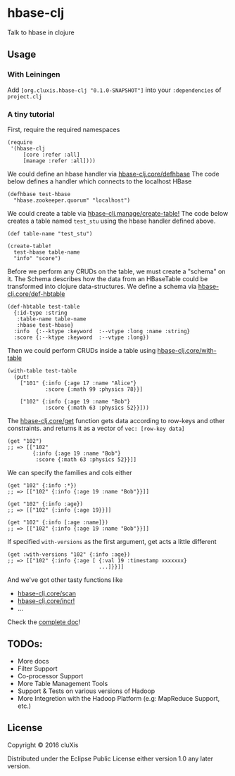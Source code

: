 # hbase-clj

Talk to hbase in clojure

## Usage

### With Leiningen

Add `[org.cluxis.hbase-clj "0.1.0-SNAPSHOT"]` into your `:dependencies` of `project.clj`

### A tiny tutorial

First, require the required namespaces

```
(require 
 '(hbase-clj
	 [core :refer :all]
	 [manage :refer :all])))
```

We could define an hbase handler via [hbase-clj.core/defhbase](http://cluxiss.github.io/hbase-clj/hbase-clj.core.html#var-defhbase) 
The code below defines a handler which connects to the localhost HBase
```
(defhbase test-hbase 
  "hbase.zookeeper.quorum" "localhost")
```


We could create a table via [hbase-clj.manage/create-table!](http://cluxiss.github.io/hbase-clj/hbase-clj.manage.html#var-create-table.21)
The code below creates a table named `test_stu` using the hbase handler defined above.
```
(def table-name "test_stu")

(create-table! 
  test-hbase table-name
  "info" "score")
```

Before we perform any CRUDs on the table, we must create a "schema" on it.
The Schema describes how the data from an HBaseTable could be transformed into clojure data-structures.
We define a schema via [hbase-clj.core/def-hbtable](http://cluxiss.github.io/hbase-clj/hbase-clj.core.html#var-def-hbtable)
```
(def-hbtable test-table
  {:id-type :string 
   :table-name table-name
   :hbase test-hbase}
  :info  {:--ktype :keyword  :--vtype :long :name :string}
  :score {:--ktype :keyword  :--vtype :long})
```

Then we could perform CRUDs inside a table using [hbase-clj.core/with-table](http://cluxiss.github.io/hbase-clj/hbase-clj.core.html#var-with-table)
```
(with-table test-table
  (put! 
    ["101" {:info {:age 17 :name "Alice"}
            :score {:math 99 :physics 78}}]

    ["102" {:info {:age 19 :name "Bob"}
            :score {:math 63 :physics 52}}]))
```

The [hbase-clj.core/get](http://cluxiss.github.io/hbase-clj/hbase-clj.core.html#var-get) function gets data according to row-keys and other constraints.
and returns it as a vector of `vec: [row-key data]`
```
(get "102") 
;; => [["102"
        {:info {:age 19 :name "Bob"}
         :score {:math 63 :physics 52}}]]
```

We can specify the families and cols either
```
(get "102" {:info :*}) 
;; => [["102" {:info {:age 19 :name "Bob"}}]]

(get "102" {:info :age}) 
;; => [["102" {:info {:age 19}}]]

(get "102" {:info [:age :name]}) 
;; => [["102" {:info {:age 19 :name "Bob"}}]]
```

If specified `with-versions` as the first argument, get acts a little different
```
(get :with-versions "102" {:info :age})
;; => [["102" {:info {:age [ {:val 19 :timestamp xxxxxxx} 
   	                         ...]}}]]
```

And we've got other tasty functions like 
* [hbase-clj.core/scan](http://cluxiss.github.io/hbase-clj/hbase-clj.core.html#var-scan)
* [hbase-clj.core/incr!](http://cluxiss.github.io/hbase-clj/hbase-clj.core.html#var-incr)
* ...

Check the [complete doc](http://cluxiss.github.io/hbase-clj/)!

## TODOs: 

* More docs
* Filter Support
* Co-processor Support
* More Table Management Tools
* Support & Tests on various versions of Hadoop
* More Integretion with the Hadoop Platform (e.g: MapReduce Support, etc.)

## License

Copyright © 2016 cluXis

Distributed under the Eclipse Public License either version 1.0 any later version.

